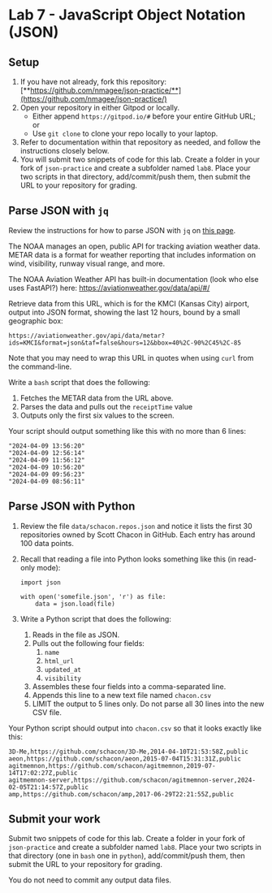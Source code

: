 # Lab 7 - JavaScript Object Notation (JSON)

## Setup

1. If you have not already, fork this repository: [**https://github.com/nmagee/json-practice/**](https://github.com/nmagee/json-practice/)
2. Open your repository in either Gitpod or locally.
    - Either append `https://gitpod.io/#` before your entire GitHub URL; or
    - Use `git clone` to clone your repo locally to your laptop.
3. Refer to documentation within that repository as needed, and follow the instructions closely below.
4. You will submit two snippets of code for this lab. Create a folder in your fork of `json-practice` and create a subfolder named `lab8`. Place your two scripts in that directory, add/commit/push them, then submit the URL to your repository for grading.

## Parse JSON with `jq`

Review the instructions for how to parse JSON with `jq` on [this page](https://github.com/nmagee/json-practice/tree/main/jq). 

The NOAA manages an open, public API for tracking aviation weather data.  METAR data is a format for weather reporting that includes information on wind, visibility, runway visual range, and more.

The NOAA Aviation Weather API has built-in documentation (look who else uses FastAPI?) here: https://aviationweather.gov/data/api/#/

Retrieve data from this URL, which is for the KMCI (Kansas City) airport, output into JSON format, showing the last 12 hours, bound by a small geographic box:
```
https://aviationweather.gov/api/data/metar?ids=KMCI&format=json&taf=false&hours=12&bbox=40%2C-90%2C45%2C-85
```

Note that you may need to wrap this URL in quotes when using `curl` from the command-line.

Write a `bash` script that does the following:

1. Fetches the METAR data from the URL above.
2. Parses the data and pulls out the `receiptTime` value
3. Outputs only the first six values to the screen.

Your script should output something like this with no more than 6 lines:

```
"2024-04-09 13:56:20"
"2024-04-09 12:56:14"
"2024-04-09 11:56:12"
"2024-04-09 10:56:20"
"2024-04-09 09:56:23"
"2024-04-09 08:56:11"
```

## Parse JSON with Python

1. Review the file `data/schacon.repos.json` and notice it lists the first 30 repositories owned by Scott Chacon in GitHub. Each entry has around 100 data points.

2. Recall that reading a file into Python looks something like this (in read-only mode):

    ```
    import json
    
    with open('somefile.json', 'r') as file:
        data = json.load(file)
    ```

3. Write a Python script that does the following:
   
   1. Reads in the file as JSON.
   2. Pulls out the following four fields:
      1. `name`
      2. `html_url`
      3. `updated_at`
      4. `visibility`
   3. Assembles these four fields into a comma-separated line.
   4. Appends this line to a new text file named `chacon.csv`
   5. LIMIT the output to 5 lines only. Do not parse all 30 lines into the new CSV file.

Your Python script should output into `chacon.csv` so that it looks exactly like this:

```
3D-Me,https://github.com/schacon/3D-Me,2014-04-10T21:53:58Z,public
aeon,https://github.com/schacon/aeon,2015-07-04T15:31:31Z,public
agitmemnon,https://github.com/schacon/agitmemnon,2019-07-14T17:02:27Z,public
agitmemnon-server,https://github.com/schacon/agitmemnon-server,2024-02-05T21:14:57Z,public
amp,https://github.com/schacon/amp,2017-06-29T22:21:55Z,public
```

## Submit your work

Submit two snippets of code for this lab. Create a folder in your fork of `json-practice` and create a subfolder named `lab8`. Place your two scripts in that directory (one in `bash` one in `python`), add/commit/push them, then submit the URL to your repository for grading.

You do not need to commit any output data files.